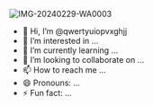 ![IMG-20240229-WA0003](https://github.com/qwertyuiopvxghjj/qwertyuiopvxghjj/assets/162064351/0a89b16e-37e9-4dd3-802a-439df91a6c1e)
- 👋 Hi, I’m @qwertyuiopvxghjj
- 👀 I’m interested in ...
- 🌱 I’m currently learning ...
- 💞️ I’m looking to collaborate on ...
- 📫 How to reach me ...
- 😄 Pronouns: ...
- ⚡ Fun fact: ...

<!---
qwertyuiopvxghjj/qwertyuiopvxghjj is a ✨ special ✨ repository because its `README.md` (this file) appears on your GitHub profile.
You can click the Preview link to take a look at your changes.
--->
